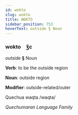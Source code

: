 ```yaml
---
id: wokto
slug: wokto
title: WOKTO
sidebar_position: 753
hoverText: outside § Noun
---
```


### wokto&emsp;<span kind="abugida">ʒ̑c</span>

*outside* **§** Noun

**Verb**: to be the outside region

**Noun**: outside region

**Modifier**: outside-related/outer

Quechua waqta /waqta/

*Quechumaran Language Family*